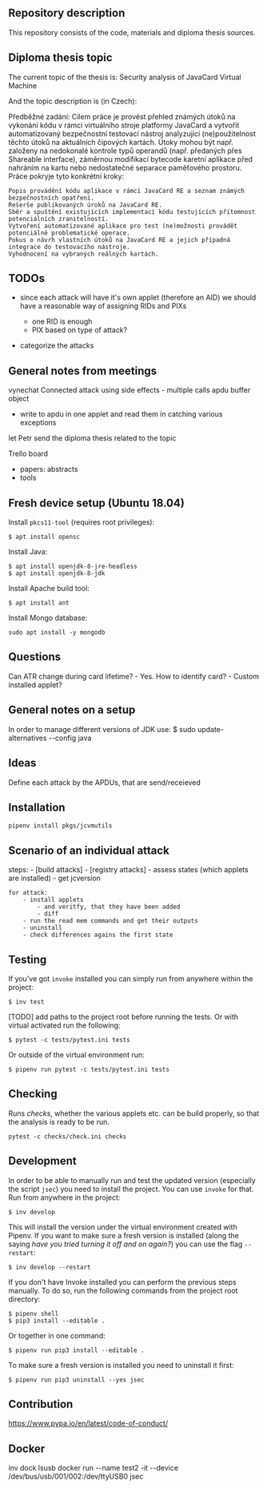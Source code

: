 Repository description
----------------------
This repository consists of the code, materials and diploma thesis sources.

Diploma thesis topic
--------------------
The current topic of the thesis is: Security analysis of JavaCard Virtual Machine

And the topic description is (in Czech):

Předběžné zadání:
Cílem práce je provést přehled známých útoků na vykonání kódu v rámci virtuálního stroje platformy JavaCard a vytvořit automatizovaný bezpečnostní testovací nástroj analyzující (ne)použitelnost těchto útoků na aktuálních čipových kartách. Útoky mohou být např. založeny na nedokonalé kontrole typů operandů (např. předaných přes Shareable interface), záměrnou modifikací bytecode karetní aplikace před nahráním na kartu nebo nedostatečné separace paměťového prostoru.
Práce pokryje tyto konkrétní kroky:

    Popis provádění kódu aplikace v rámci JavaCard RE a seznam známých bezpečnostních opatření.
    Rešerše publikovaných úroků na JavaCard RE.
    Sběr a spuštění existujících implementací kódu testujících přítomnost potenciálních zranitelností.
    Vytvoření automatizované aplikace pro test (ne)možnosti provádět potenciálně problematické operace.
    Pokus o návrh vlastních útoků na JavaCard RE a jejich případná integrace do testovacího nástroje.
    Vyhodnocení na vybraných reálných kartách.

TODOs
-----
- since each attack will have it's own applet (therefore an AID) we should have a reasonable way of assigning RIDs and PIXs
    - one RID is enough
    - PIX based on type of attack?

- categorize the attacks

General notes from meetings
---------------------------

vynechat Connected
attack using side effects - multiple calls
apdu buffer object
 - write to apdu in one applet and read them in
catching various exceptions

let Petr send the diploma thesis related to the topic

Trello board
- papers: abstracts
- tools

Fresh device setup (Ubuntu 18.04)
------------------
Install `pkcs11-tool` (requires root privileges):
```
$ apt install opensc
```

Install Java:
```
$ apt install openjdk-8-jre-headless
$ apt install openjdk-8-jdk
```

Install Apache build tool:
```
$ apt install ant
```

Install Mongo database:
```
sudo apt install -y mongodb
```

Questions
---------
Can ATR change during card lifetime?
     - Yes.
How to identify card?
    - Custom installed applet?

General notes on a setup
------------------------
In order to manage different versions of JDK use:
$ sudo update-alternatives --config java


Ideas
-----

Define each attack by the APDUs, that are send/receieved

Installation
------------

`pipenv install pkgs/jcvmutils`

Scenario of an individual attack
--------------------------------

steps:
    - [build attacks]
    - [registry attacks]
    - assess states (which applets are installed)
        - get jcversion

    for attack:
        - install applets
            - and veritfy, that they have been added
            - diff
        - run the read mem commands and get their outputs
        - uninstall
        - check differences agains the first state

Testing
-------
If you've got `invoke` installed you can simply run from anywhere within the project:
```
$ inv test
```

[TODO] add paths to the project root before running the tests.
Or with virtual activated run the following:
```
$ pytest -c tests/pytest.ini tests
```

Or outside of the virtual environment run:
```
$ pipenv run pytest -c tests/pytest.ini tests
```

Checking
--------

Runs *checks*, whether the various applets etc. can be build properly,
so that the analysis is ready to be run.
```
pytest -c checks/check.ini checks
```

Development
-----------
In order to be able to manually run and test the updated version (especially the script `jsec`) you need to install the project. You can use `invoke` for that. Run from anywhere in the project:
```
$ inv develop
```
This will install the version under the virtual environment created with Pipenv. If you want to make sure a fresh version is installed (along the saying _have you tried turning it off and on again?_) you can use the flag `--restart`:
```
$ inv develop --restart
```

If you don't have Invoke installed you can perform the previous steps manually. To do so, run the following commands from the project root directory:
```
$ pipenv shell
$ pip3 install --editable .
```
Or together in one command:
```
$ pipenv run pip3 install --editable .
```
To make sure a fresh version is installed you need to uninstall it first:
```
$ pipenv run pip3 uninstall --yes jsec
```


Contribution
------------

https://www.pypa.io/en/latest/code-of-conduct/

Docker
------
inv dock
lsusb
docker run --name test2 -it --device /dev/bus/usb/001/002:/dev/ttyUSB0 jsec
